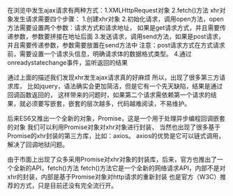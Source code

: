 在浏览中发生ajax请求有两种方式：1.XMLHttpRequest对象 2.fetch()方法
xhr对象发生请求需要四个步骤：
1.创建xhr对象
2.初始化请求，调用open方法，open方法需要设置两个参数：请求方式和请求地址，
如果是get请求方式，并且需要传递参数，参数要拼接在地址后面
3.发送请求，调用send方法，如果是post请求，并且需要传递参数，参数需要放置在send方法中
注意：post请求方式在方式请求前，需要设置一个请求头信息，明确请求体的数据格式类型。
4.通过onreadystatechange事件，监听返回的结果

通过上面的描述我们发现xhr发生ajax请求真的好麻烦
所以，出现了很多第三方请求库，
比如jquery，语法确实会更加简洁，但是它有一个先天缺陷，结果是通过回调函数返回的，
这样带来的问题时，如果第二个请求需依赖第一个请求的结果，就必须要写嵌套，嵌套的层次越多，代码越难阅读，不易维护。

后来ES6又推出一个全新的对象，Promise，这是一个用于处理异步编程回调嵌套的对象
我们可以利用Promise对象对xhr对象进行封装，
当然也出现了很多基于Promise的xhr封装的第三方库，比如：axios。
axios的优势是它可以链式调用，解决了回调地狱问题。

由于市面上出现了众多采用Promise对xhr对象的封装库，后来，官方也推出了一个全新的API，fetch()方法
fetch()方法它是一个全新的网络请求API，内部不是对xhr的封装，内部是基于Promise对象对http请求的重新封装
也是官方（W3C）推荐的方式，只是目前还没有完全流行开。